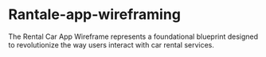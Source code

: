 # Rantale-app-wireframing
The Rental Car App Wireframe represents a foundational blueprint designed to revolutionize the way users interact with car rental services. 
